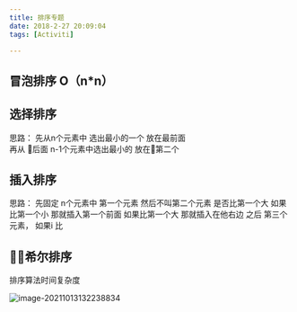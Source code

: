 ```yaml
---
title: 排序专题
date: 2018-2-27 20:09:04
tags: [Activiti]

---
```


## 冒泡排序  O（n*n）

## 选择排序 

思路：
先从n个元素中 选出最小的一个 放在最前面  
再从 后面 n-1个元素中选出最小的  放在第二个

## 插入排序
思路：
先固定 n个元素中 第一个元素
然后不叫第二个元素  是否比第一个大  如果比第一个小 那就插入第一个前面 如果比第一个大 那就插入在他右边
之后 第三个元素， 如果i 比


## 希尔排序







排序算法时间复杂度

![image-20211013132238834](http://guxiangflyimagebucket.oss-cn-beijing.aliyuncs.com/img/image-20211013132238834.png)

